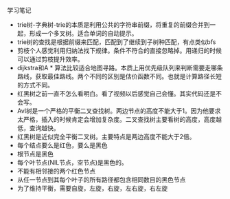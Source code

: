 学习笔记
- trie树-字典树-trie的本质是利用公共的字符串前缀，将重复的前缀合并到一起，形成一个多叉树。适合单词的自动提示。
- trie树的查找是根据前缀来匹配，匹配到了继续到子树种匹配，有点类似bfs
- 剪枝个人感觉利用归纳法找下规律。条件不符合的直接忽略掉。用递归的时候可以通过剪枝提升效率。
- dijkstra和A * 算法比较适合地图寻路。本质上用优先级队列来判断需要走哪条路线，获取最佳路线。两个不同的区别是估价函数不同。也就是计算路径长短的方式不同。
- 红黑树之前一直不怎么看明白。看了视频以后感觉自己会懂。其实代码还是不会写。
- Avl树是一个严格的平衡二叉查找树。两边节点的高度不能大于1。因为他要求太严格，插入的时候肯定会增加复杂度。二叉查找树主要看树的高度，高度越低，查询越快。
- 红黑树是近似完全平衡二叉树。主要特点是两边高度不能大于2倍。
- 每个结点要么是红色，要么是黑色
- 根节点是黑色
- 每个叶节点(NIL节点，空节点)是黑色的。
- 不能有相邻接的两个红色节点
- 从任一节点到其每个叶子的所有路径都包含相同数目的黑色节点
- 为了维持平衡，需要自旋，左旋，右旋，左右旋，右左旋